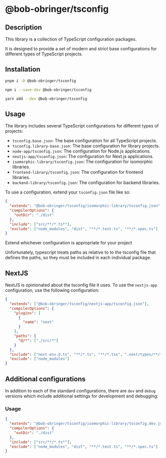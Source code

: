 # @bob-obringer/tsconfig

## Description

This library is a collection of TypeScript configuration packages.

It is designed to provide a set of modern and strict base configurations for
different types of TypeScript projects.

## Installation

```bash
pnpm i -D @bob-obringer/tsconfig
```

```bash
npm i --save-dev @bob-obringer/tsconfig
```

```bash
yarn add --dev @bob-obringer/tsconfig
```

## Usage

The library includes several TypeScript configurations for different types of projects:

- `tsconfig.base.json`: The base configuration for all TypeScript projects.
- `tsconfig.library-base.json`: The base configuration for library projects.
- `node-app/tsconfig.json`: The configuration for Node.js applications.
- `nextjs-app/tsconfig.json`: The configuration for Next.js applications.
- `isomorphic-library/tsconfig.json`: The configuration for isomorphic libraries.
- `frontend-library/tsconfig.json`: The configuration for frontend libraries.
- `backend-library/tsconfig.json`: The configuration for backend libraries.

To use a configuration, extend your `tsconfig.json` file like so:

```json
{
  "extends": "@bob-obringer/tsconfig/isomorphic-library/tsconfig.json",
  "compilerOptions": {
    "outDir": "./dist"
  },
  "include": ["src/**/*.ts*"],
  "exclude": ["node_modules", "dist", "**/*.test.ts", "**/*.spec.ts"]
}
```

Extend whichever configuration is appropriate for your project

Unfortunately, typescript treats paths as relative to to the tsconfig file that
defines the paths, so they must be included in each individual package.

## NextJS

NextJS is opinionated about the tsconfig file it uses. To use the `nextjs-app`
configuration, use the following configuration:

```json
{
  "extends": ["@bob-obringer/tsconfig/nextjs-app/tsconfig.json"],
  "compilerOptions": {
    "plugins": [
      {
        "name": "next"
      }
    ],
    "paths": {
      "@/*": ["./src/*"]
    }
  },
  "include": ["next-env.d.ts", "**/*.ts", "**/*.tsx", ".next/types/**/*.ts"],
  "exclude": ["node_modules"]
}
```

## Additional configurations

In addition to each of the standard configurations, there are `dev` and
`debug` versions which include additional settings for development and debugging:

### Usage

```json
{
  "extends": "@bob-obringer/tsconfig/isomorphic-library/tsconfig.dev.json",
  "compilerOptions": {
    "outDir": "./dist"
  },
  "include": ["src/**/*.ts*"],
  "exclude": ["node_modules", "dist", "**/*.test.ts", "**/*.spec.ts"]
}
```
